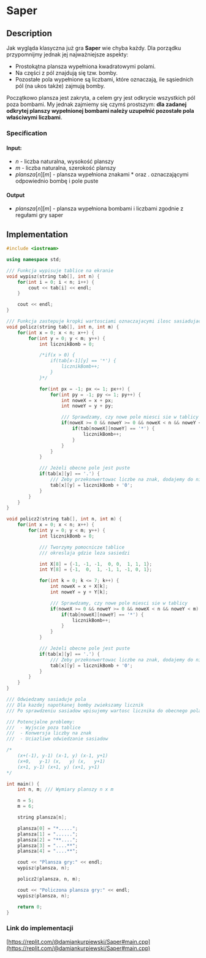 # Saper

## Description

Jak wygląda klasyczna już gra **Saper** wie chyba każdy. Dla porządku przypomnijmy jednak jej najważniejsze aspekty:

* Prostokątna plansza wypełniona kwadratowymi polami.
* Na części z pól znajdują się tzw. bomby.
* Pozostałe pola wypełnione są liczbami, które oznaczają, ile sąsiednich pól (na ukos także) zajmują bomby.

Początkowo plansza jest zakryta, a celem gry jest odkrycie wszystkich pól poza bombami. My jednak zajmiemy się czymś prostszym: **dla zadanej odkrytej planszy wypełnionej bombami należy uzupełnić pozostałe pola właściwymi liczbami**.

### Specification

#### Input:

* $n$ - liczba naturalna, wysokość planszy
* $m$ - liczba naturalna, szerokość planszy
* $plansza[n][m]$ - plansza wypełniona znakami $*$ oraz $.$ oznaczającymi odpowiednio bombę i pole puste

#### Output

* $plansza[n][m]$ - plansza wypełniona bombami i liczbami zgodnie z regułami gry saper

## Implementation

```cpp
#include <iostream>

using namespace std;

/// Funkcja wypisuje tablice na ekranie
void wypisz(string tab[], int n) {
    for(int i = 0; i < n; i++) {
        cout << tab[i] << endl;
    }

    cout << endl;
}

/// Funkcja zastepuje kropki wartosciami oznaczajacymi ilosc sasiadujacych z polem bomb
void policz(string tab[], int n, int m) {
    for(int x = 0; x < n; x++) {
        for(int y = 0; y < m; y++) {
            int licznikBomb = 0;

            /*if(x > 0) {
                if(tab[x-1][y] == '*') {
                    licznikBomb++;
                }
            }*/

            for(int px = -1; px <= 1; px++) {
                for(int py = -1; py <= 1; py++) {
                    int noweX = x + px;
                    int noweY = y + py;

                    /// Sprawdzamy, czy nowe pole miesci sie w tablicy
                    if(noweX >= 0 && noweY >= 0 && noweX < n && noweY < m) {
                        if(tab[noweX][noweY] == '*') {
                            licznikBomb++;
                        }
                    }
                }
            }

            /// Jeżeli obecne pole jest puste
            if(tab[x][y] == '.') {
                /// Zeby przekonwertowac liczbe na znak, dodajemy do niej wartosc znaku '0' z tablicy ASCII
                tab[x][y] = licznikBomb + '0';
            }
        }
    }
}

void policz2(string tab[], int n, int m) {
    for(int x = 0; x < n; x++) {
        for(int y = 0; y < m; y++) {
            int licznikBomb = 0;

            /// Tworzymy pomocnicze tablice
            /// okreslaja gdzie leza sasiedzi

            int X[8] = {-1, -1, -1,  0, 0,  1, 1, 1};
            int Y[8] = {-1,  0,  1, -1, 1, -1, 0, 1};

            for(int k = 0; k <= 7; k++) {
                int noweX = x + X[k];
                int noweY = y + Y[k];

                /// Sprawdzamy, czy nowe pole miesci sie w tablicy
                if(noweX >= 0 && noweY >= 0 && noweX < n && noweY < m) {
                    if(tab[noweX][noweY] == '*') {
                        licznikBomb++;
                    }
                }
            }

            /// Jeżeli obecne pole jest puste
            if(tab[x][y] == '.') {
                /// Zeby przekonwertowac liczbe na znak, dodajemy do niej wartosc znaku '0' z tablicy ASCII
                tab[x][y] = licznikBomb + '0';
            }
        }
    }
}

/// Odwiedzamy sasiaduje pola
/// Dla kazdej napotkanej bomby zwiekszamy licznik
/// Po sprawdzeniu sasiadow wpisujemy wartosc licznika do obecnego pola

/// Potencjalne problemy:
///  - Wyjscie poza tablice
///  - Konwersja liczby na znak
///  - Uciazliwe odwiedzanie sasiadow

/*
    (x+(-1), y-1) (x-1, y) (x-1, y+1)
    (x+0,   y-1) (x,   y) (x,   y+1)
    (x+1, y-1) (x+1, y) (x+1, y+1)
*/

int main() {
    int n, m; /// Wymiary planszy n x m

    n = 5;
    m = 6;

    string plansza[n];

    plansza[0] = "*.....";
    plansza[1] = "......";
    plansza[2] = "**....";
    plansza[3] = "....**";
    plansza[4] = "....**";

    cout << "Plansza gry:" << endl;
    wypisz(plansza, n);

    policz2(plansza, n, m);

    cout << "Policzona plansza gry:" << endl;
    wypisz(plansza, n);

    return 0;
}
```

### Link do implementacji

[https://replit.com/@damiankurpiewski/Saper#main.cpp](https://replit.com/@damiankurpiewski/Saper#main.cpp)
